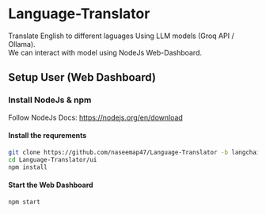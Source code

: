 # Language-Translator
Translate English to different laguages Using LLM models (Groq API / Ollama).<br>
We can interact with model using NodeJs Web-Dashboard.

## Setup User (Web Dashboard)
### Install NodeJs & npm
Follow NodeJs Docs: https://nodejs.org/en/download
#### Install the requrements
```bash
git clone https://github.com/naseemap47/Language-Translator -b langchain/ui
cd Language-Translator/ui
npm install
```
#### Start the Web Dashboard
```bash
npm start
```
